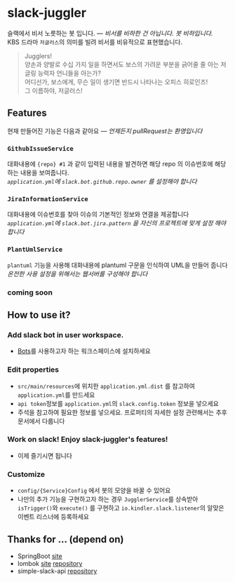 # slack-juggler

슬랙에서 비서 노릇하는 봇 입니다. *— 비서를 비하한 건 아닙니다. 봇 비하입니다.*  
KBS 드라마 `저글러스`의 의미를 빌려 비서를 비유적으로 표현했습니다.
> Jugglers!  
  양손과 양발로 수십 가지 일을 하면서도 보스의 가려운 부분을 긁어줄 줄 아는 저글링 능력자 언니들을 아는가?  
  어디선가, 보스에게, 무슨 일이 생기면 반드시 나타나는 오피스 히로인즈!  
  그 이름하야, 저글러스!
  
## Features

현재 만들어진 기능은 다음과 같아요 *— 언제든지 pullRequest는 환영입니다*  

### `GithubIssueService`
대화내용에 `{repo} #1` 과 같이 입력된 내용을 발견하면 해당 repo 의 이슈번호에 해당하는 내용을 보여줍니다.  
_`application.yml`에 `slack.bot.github.repo.owner` 를 설정해야 합니다_

### `JiraInformationService`
대화내용에 이슈번호를 찾아 이슈의 기본적인 정보와 연결을 제공합니다  
_`application.yml`에 `slack.bot.jira.pattern` 을 자신의 프로젝트에 맞게 설정 해야 합니다_

### `PlantUmlService`
`plantuml` 기능을 사용해 대화내용에 plantuml 구문을 인식하여 UML을 만들어 줍니다
_온전한 사용 설정을 위해서는 웹서버를 구성해야 합니다_

### coming soon

## How to use it?
### Add slack bot in user workspace.
* [Bots](https://slack.com/apps/A0F7YS25R-bots)를 사용하고자 하는 워크스페이스에 설치하세요

### Edit properties
* `src/main/resources`에 위치한 `application.yml.dist` 를 참고하여 `application.yml`를 만드세요
* `api token`정보를 `application.yml`의 `slack.config.token` 정보을 넣으세요
* 주석을 참고하여 필요한 정보를 넣으세요. 프로퍼티의 자세한 설정 관련해서는 추후 문서에서 다룹니다

### Work on slack! Enjoy slack-juggler's features!
* 이제 즐기시면 됩니다

### Customize
* `config/{Service}Config` 에서 봇의 모양을 바꿀 수 있어요
* 나만의 추가 기능을 구현하고자 하는 경우 `JugglerService`를 상속받아 `isTrigger()`와 `execute()` 를 구현하고
  `io.kindler.slack.listener`의 알맞은 이벤트 리스너에 등록하세요

## Thanks for ... (depend on)
 * SpringBoot [site](https://projects.spring.io/spring-boot/)
 * lombok [site](https://projectlombok.org/) [repository](https://github.com/rzwitserloot/lombok)
 * simple-slack-api [repository](https://github.com/Ullink/simple-slack-api)